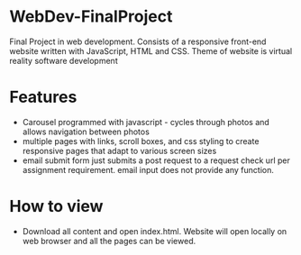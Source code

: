 # WebDev-FinalProject
Final Project in web development. Consists of a responsive front-end website written with JavaScript, HTML and CSS. Theme of website is virtual reality software development


# Features
- Carousel programmed with javascript - cycles through photos and allows navigation between photos
- multiple pages with links, scroll boxes, and css styling to create responsive pages that adapt to various screen sizes
- email submit form just submits a post request to a request check url per assignment requirement. email input does not provide any function.


# How to view
- Download all content and open index.html. Website will open locally on web browser and all the pages can be viewed. 
